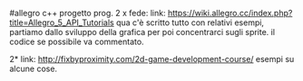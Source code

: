 #allegro c++
progetto prog. 2 
x fede:
link:
      https://wiki.allegro.cc/index.php?title=Allegro_5_API_Tutorials
qua c'è scritto tutto con relativi esempi, partiamo dallo sviluppo della grafica per poi concentrarci sugli sprite.
il codice se possibile va commentato.

2* link: 
      http://fixbyproximity.com/2d-game-development-course/
esempi su alcune cose.
